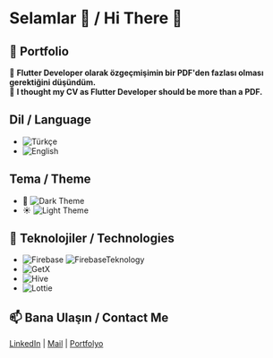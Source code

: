 # Selamlar 👋 / Hi There 👋

## 🚀 Portfolio
🎯 **Flutter Developer olarak özgeçmişimin bir PDF'den fazlası olması gerektiğini düşündüm.**  
🎯 **I thought my CV as Flutter Developer should be more than a PDF.**

## **Dil / Language**
- ![Türkçe](https://img.shields.io/badge/-Türkçe-FF0000?style=flat-square&logo=google-translate&logoColor=white)  
- ![English](https://img.shields.io/badge/-English-007ACC?style=flat-square&logo=google-translate&logoColor=white)

## **Tema / Theme**
- 🌙 ![Dark Theme](https://img.shields.io/badge/-Dark%20Theme-000000?style=flat-square&logo=visual-studio-code&logoColor=white)  
- ☀️ ![Light Theme](https://img.shields.io/badge/-Light%20Theme-FFFFFF?style=flat-square&logo=visual-studio-code&logoColor=black)

## 🔧 **Teknolojiler / Technologies**
- ![Firebase](https://img.shields.io/badge/-Firebase-FFCA28?logo=firebase&logoColor=white&style=flat-square) ![FirebaseTeknology](https://img.shields.io/badge/realtime_database-storage-blue)  
- ![GetX](https://img.shields.io/badge/-GetX-7209b7?logo=getx&logoColor=white&style=flat-square)  
- ![Hive](https://img.shields.io/badge/-Hive-38BDF8?logo=hive&logoColor=white&style=flat-square)  
- ![Lottie](https://img.shields.io/badge/-Lottie-1AB394?style=flat-square&logo=json&logoColor=white)

## 📫 **Bana Ulaşın / Contact Me**  
[LinkedIn](https://www.linkedin.com/in/rauf-mümin-kilicarslan) | [Mail](mailto:raufkilicarslan@gmail.com) | [Portfolyo](https://rmkilic.github.io/)
